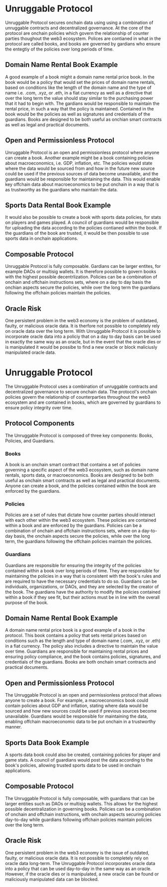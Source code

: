 

# Unruggable Protocol

Unruggable Protocol secures onchain data using using a combination of unruggable contracts and decentralized governance. At the core of the protocol are onchain policies which govern the relationship of counter parties thoughout the web3 ecosystem. Polices are contianed in what in the protocol are called books, and books are governed by gardians who ensure the entegtiy of the policies over long periods of time. 

## Domain Name Rental Book Example 

A good example of a book might a domain name rental price book. In the book would be a policy that would set the prices of domain name rentals, based on conditions like the length of the domain name and the type of name i.e. .com, .xyz, or .eth, in a fiat currency as well as a directive that over the long term the value should stay similar to the purchasing power that it had to begin with. The gardians would be responsible to maintain the rental price, in such a way that the policy is maintained. Contained in the book would be the policies as well as signatures and credentials of the guardians. Books are designed to be both useful as onchian smart contracts as well as legal and practical documents.

## Open and Permissionless Protocol 

Unruggable Protocol is an open and permissionless protocol where anyone can create a book. Another example might be a book containing policies about macroeconomics, i.e. GDP, inflation, etc. The policies would state where the data would be sourced from and how in the future new source could be used if the previous sources of data become unavailable, and the guardians would be responsible for maintaining the data. This would enable key offchain data about macroeconomics to be put onchain in a way that is as trustworthy as the guardians who maintain the data.

## Sports Data Rental Book Example 

It would also be possible to create a book with sports data policies, for stats on players and games played. A council of guardians would be responsible for uploading the data according to the policies contianed within the book. If the guardians of the book are trusted, it would be then possible to use sports data in onchain applications. 

## Composable Protocol

Unruggable Protocol is fully composable. Gardians can be larger entites, for example DAOs or multisig wallets. It is therefore possible to govern books with the highest possible decentrlization. Policies can be a combination of onchain and offchain instructions sets, where on a day to day basis the onchian aspects secure the policies, while over the long term the guardians following the offchain policies maintain the policies. 

## Oracle Risk

One persistent problem in the web3 economy is the problem of outdataed, faulty, or malicious oracle data. It is therfore not possible to completely rely on oracle data over the long term. With Unruggable Protocol it is possible to incorporate oracle data into a policiy that on a day to day basis can be used in exactly the same way as an oracle, but in the event that the oracle dies or is manipulated it would be possibe to find a new oracle or block maliciusly manipulated oracle data.  


# Unruggable Protocol

The Unruggable Protocol uses a combination of unruggable contracts and decentralized governance to secure onchain data. The protocol's onchain policies govern the relationship of counterparties throughout the web3 ecosystem and are contained in books, which are governed by guardians to ensure policy integrity over time.

## Protocol Components

The Unruggable Protocol is composed of three key components: Books, Policies, and Guardians.

### Books

A book is an onchain smart contract that contains a set of policies governing a specific aspect of the web3 ecosystem, such as domain name rentals, sports data, or macroeconomics. Books are designed to be both useful as onchain smart contracts as well as legal and practical documents. Anyone can create a book, and the policies contained within the book are enforced by the guardians.

### Policies

Policies are a set of rules that dictate how counter parties should interact with each other within the web3 ecosystem. These policies are contained within a book and are enforced by the guardians. Policies can be a combination of onchain and offchain instructions sets, where on a day-to-day basis, the onchain aspects secure the policies, while over the long term, the guardians following the offchain policies maintain the policies.

### Guardians

Guardians are responsible for ensuring the integrity of the policies contained within a book over long periods of time. They are responsible for maintaining the policies in a way that is consistent with the book's rules and are required to have the necessary credentials to do so. Guardians can be individuals, organizations, or DAOs, and they are selected by the creator of the book. The guardians have the authority to modify the policies contained within a book if they see fit, but their actions must be in line with the overall purpose of the book.




## Domain Name Rental Book Example 

A domain name rental price book is a good example of a book in the protocol. This book contains a policy that sets rental prices based on conditions such as the length and type of domain name (.com, .xyz, or .eth) in a fiat currency. The policy also includes a directive to maintain the value over time. Guardians are responsible for maintaining rental prices and ensuring policy compliance, and the book contains policies, signatures, and credentials of the guardians. Books are both onchain smart contracts and practical documents.

## Open and Permissionless Protocol 

The Unruggable Protocol is an open and permissionless protocol that allows anyone to create a book. For example, a macroeconomics book could contain policies about GDP and inflation, stating where data would be sourced and how new sources could be used if previous sources become unavailable. Guardians would be responsible for maintaining the data, enabling offchain macroeconomic data to be put onchain in a trustworthy manner.

## Sports Data Book Example 

A sports data book could also be created, containing policies for player and game stats. A council of guardians would post the data according to the book's policies, allowing trusted sports data to be used in onchain applications.

## Composable Protocol

The Unruggable Protocol is fully composable, with guardians that can be larger entities such as DAOs or multisig wallets. This allows for the highest possible decentralization in governing books. Policies can be a combination of onchain and offchain instructions, with onchain aspects securing policies day-to-day while guardians following offchain policies maintain policies over the long term.

## Oracle Risk

One persistent problem in the web3 economy is the issue of outdated, faulty, or malicious oracle data. It is not possible to completely rely on oracle data long-term. The Unruggable Protocol incorporates oracle data into a policy that can be used day-to-day in the same way as an oracle. However, if the oracle dies or is manipulated, a new oracle can be found or maliciously manipulated data can be blocked.
